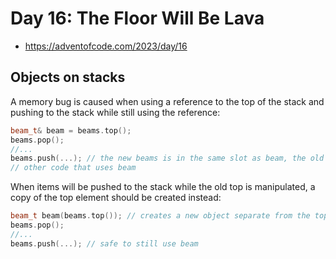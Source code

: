 # Day 16: The Floor Will Be Lava

* https://adventofcode.com/2023/day/16

## Objects on stacks

A memory bug is caused when using a reference to the top of the stack and pushing to the stack
while still using the reference:
```c++
beam_t& beam = beams.top();
beams.pop();
//...
beams.push(...); // the new beams is in the same slot as beam, the old beams.top()
// other code that uses beam
```

When items will be pushed to the stack while the old top is manipulated, a
copy of the top element should be created instead:
```c++
beam_t beam(beams.top()); // creates a new object separate from the top of the stack
beams.pop();
//...
beams.push(...); // safe to still use beam
```
